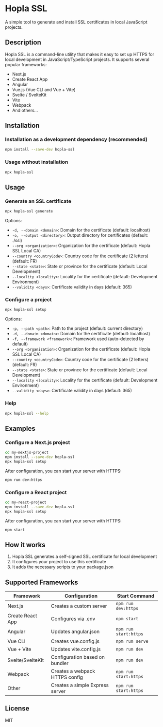 # Hopla SSL

A simple tool to generate and install SSL certificates in local JavaScript projects.

## Description

Hopla SSL is a command-line utility that makes it easy to set up HTTPS for local development in JavaScript/TypeScript projects. It supports several popular frameworks:

- Next.js
- Create React App
- Angular
- Vue.js (Vue CLI and Vue + Vite)
- Svelte / SvelteKit
- Vite
- Webpack
- And others...

## Installation

### Installation as a development dependency (recommended)

```bash
npm install --save-dev hopla-ssl
```

### Usage without installation

```bash
npx hopla-ssl
```

## Usage

### Generate an SSL certificate

```bash
npx hopla-ssl generate
```

Options:
- `-d, --domain <domain>`: Domain for the certificate (default: localhost)
- `-o, --output <directory>`: Output directory for certificates (default: ./ssl)
- `--org <organization>`: Organization for the certificate (default: Hopla SSL Local CA)
- `--country <countryCode>`: Country code for the certificate (2 letters) (default: FR)
- `--state <state>`: State or province for the certificate (default: Local Development)
- `--locality <locality>`: Locality for the certificate (default: Development Environment)
- `--validity <days>`: Certificate validity in days (default: 365)

### Configure a project

```bash
npx hopla-ssl setup
```

Options:
- `-p, --path <path>`: Path to the project (default: current directory)
- `-d, --domain <domain>`: Domain for the certificate (default: localhost)
- `-f, --framework <framework>`: Framework used (auto-detected by default)
- `--org <organization>`: Organization for the certificate (default: Hopla SSL Local CA)
- `--country <countryCode>`: Country code for the certificate (2 letters) (default: FR)
- `--state <state>`: State or province for the certificate (default: Local Development)
- `--locality <locality>`: Locality for the certificate (default: Development Environment)
- `--validity <days>`: Certificate validity in days (default: 365)

### Help

```bash
npx hopla-ssl --help
```

## Examples

### Configure a Next.js project

```bash
cd my-nextjs-project
npm install --save-dev hopla-ssl
npx hopla-ssl setup
```

After configuration, you can start your server with HTTPS:

```bash
npm run dev:https
```

### Configure a React project

```bash
cd my-react-project
npm install --save-dev hopla-ssl
npx hopla-ssl setup
```

After configuration, you can start your server with HTTPS:

```bash
npm start
```

## How it works

1. Hopla SSL generates a self-signed SSL certificate for local development
2. It configures your project to use this certificate
3. It adds the necessary scripts to your package.json

## Supported Frameworks

| Framework | Configuration | Start Command |
|-----------|--------------|----------------------|
| Next.js | Creates a custom server | `npm run dev:https` |
| Create React App | Configures via .env | `npm start` |
| Angular | Updates angular.json | `npm run start:https` |
| Vue CLI | Creates vue.config.js | `npm run serve` |
| Vue + Vite | Updates vite.config.js | `npm run dev` |
| Svelte/SvelteKit | Configuration based on bundler | `npm run dev` |
| Webpack | Creates a webpack HTTPS config | `npm run start:https` |
| Other | Creates a simple Express server | `npm run start:https` |

## License

MIT
